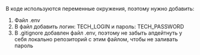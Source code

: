 В коде используются переменные окружения, поэтому нужно добавить:
1. Файл .env
2. В файл добавить логин: TECH_LOGIN и пароль: TECH_PASSWORD
3. В .gitignore добавлен файл .env, поэтому не забыть апдейтнуть у себя локально репозиторий с этим файлом, чтобы не заливать пароль



   
